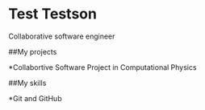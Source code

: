 # Test Testson

Collaborative software engineer

##My projects

*Collabortive Software Project in Computational Physics

##My skills

*Git and GitHub